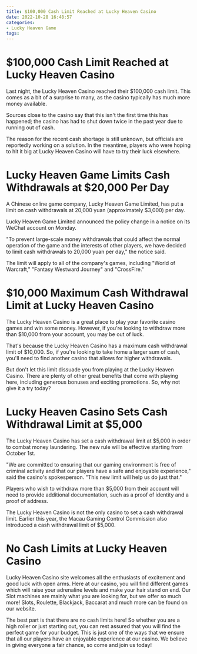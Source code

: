 ```yaml
---
title: $100,000 Cash Limit Reached at Lucky Heaven Casino 
date: 2022-10-28 16:48:57
categories:
- Lucky Heaven Game
tags:
---
```



#  $100,000 Cash Limit Reached at Lucky Heaven Casino 

Last night, the Lucky Heaven Casino reached their $100,000 cash limit. This comes as a bit of a surprise to many, as the casino typically has much more money available.

Sources close to the casino say that this isn't the first time this has happened; the casino has had to shut down twice in the past year due to running out of cash.

The reason for the recent cash shortage is still unknown, but officials are reportedly working on a solution. In the meantime, players who were hoping to hit it big at Lucky Heaven Casino will have to try their luck elsewhere.

#  Lucky Heaven Game Limits Cash Withdrawals at $20,000 Per Day 

A Chinese online game company, Lucky Heaven Game Limited, has put a limit on cash withdrawals at 20,000 yuan (approximately $3,000) per day.

Lucky Heaven Game Limited announced the policy change in a notice on its WeChat account on Monday.

"To prevent large-scale money withdrawals that could affect the normal operation of the game and the interests of other players, we have decided to limit cash withdrawals to 20,000 yuan per day," the notice said.

The limit will apply to all of the company's games, including "World of Warcraft," "Fantasy Westward Journey" and "CrossFire."

#  $10,000 Maximum Cash Withdrawal Limit at Lucky Heaven Casino 

The Lucky Heaven Casino is a great place to play your favorite casino games and win some money. However, if you're looking to withdraw more than $10,000 from your account, you may be out of luck.

That's because the Lucky Heaven Casino has a maximum cash withdrawal limit of $10,000. So, if you're looking to take home a larger sum of cash, you'll need to find another casino that allows for higher withdrawals.

But don't let this limit dissuade you from playing at the Lucky Heaven Casino. There are plenty of other great benefits that come with playing here, including generous bonuses and exciting promotions. So, why not give it a try today?

#  Lucky Heaven Casino Sets Cash Withdrawal Limit at $5,000 

The Lucky Heaven Casino has set a cash withdrawal limit at $5,000 in order to combat money laundering. The new rule will be effective starting from October 1st.

"We are committed to ensuring that our gaming environment is free of criminal activity and that our players have a safe and enjoyable experience," said the casino's spokesperson. "This new limit will help us do just that."

Players who wish to withdraw more than $5,000 from their account will need to provide additional documentation, such as a proof of identity and a proof of address.

The Lucky Heaven Casino is not the only casino to set a cash withdrawal limit. Earlier this year, the Macau Gaming Control Commission also introduced a cash withdrawal limit of $5,000.

#  No Cash Limits at Lucky Heaven Casino

Lucky Heaven Casino site welcomes all the enthusiasts of excitement and good luck with open arms. Here at our casino, you will find different games which will raise your adrenaline levels and make your hair stand on end. Our Slot machines are mainly what you are looking for, but we offer so much more! Slots, Roulette, Blackjack, Baccarat and much more can be found on our website.

The best part is that there are no cash limits here! So whether you are a high roller or just starting out, you can rest assured that you will find the perfect game for your budget. This is just one of the ways that we ensure that all our players have an enjoyable experience at our casino. We believe in giving everyone a fair chance, so come and join us today!